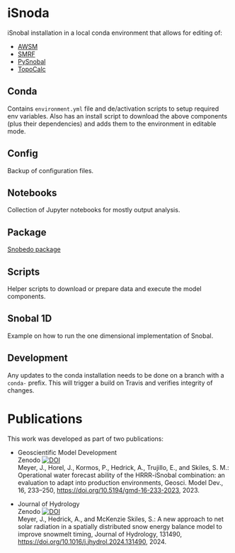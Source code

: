 # iSnoda
iSnobal installation in a local conda environment that allows for editing of:
* [AWSM](https://github.com/UofU-Cryosphere/awsm)
* [SMRF](https://github.com/UofU-Cryosphere/smrf)
* [PySnobal](https://github.com/USDA-ARS-NWRC/pysnobal)
* [TopoCalc](https://github.com/USDA-ARS-NWRC/topocalc)

## Conda
Contains `environment.yml` file and de/activation scripts to setup required
env variables. Also has an install script to download the above components
(plus their dependencies) and adds them to the environment in editable mode.

## Config

Backup of configuration files.

## Notebooks

Collection of Jupyter notebooks for mostly output analysis.

## Package

[Snobedo package](package/README.md)

## Scripts

Helper scripts to download or prepare data and execute the model components.

## Snobal 1D

Example on how to run the one dimensional implementation of Snobal.

## Development

Any updates to the conda installation needs to be done on a branch with
a `conda-` prefix. This will trigger a build on Travis and verifies integrity
of changes.

# Publications
This work was developed as part of two publications:
* Geoscientific Model Development  
  Zenodo [![DOI](https://zenodo.org/badge/DOI/10.5281/zenodo.7452230.svg)](https://doi.org/10.5281/zenodo.7452230)    
  Meyer, J., Horel, J., Kormos, P., Hedrick, A., Trujillo, E., and Skiles, S. M.: Operational water forecast ability of the HRRR-iSnobal combination: an evaluation to adapt into production environments, Geosci. Model Dev., 16, 233–250, https://doi.org/10.5194/gmd-16-233-2023, 2023.
  
* Journal of Hydrology  
  Zenodo [![DOI](https://zenodo.org/badge/DOI/10.5281/zenodo.11245701.svg)](https://doi.org/10.5281/zenodo.11245701)   
  Meyer, J., Hedrick, A., and McKenzie Skiles, S.: A new approach to net solar radiation in a spatially distributed snow energy balance model to improve snowmelt timing, Journal of Hydrology, 131490, https://doi.org/10.1016/j.jhydrol.2024.131490, 2024.  
